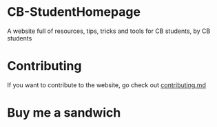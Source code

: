 # CB-StudentHomepage
A website full of resources, tips, tricks and tools for CB students, by CB students


# Contributing
If you want to contribute to the website, go check out [contributing.md](contributing.md)
  
# Buy me a sandwich